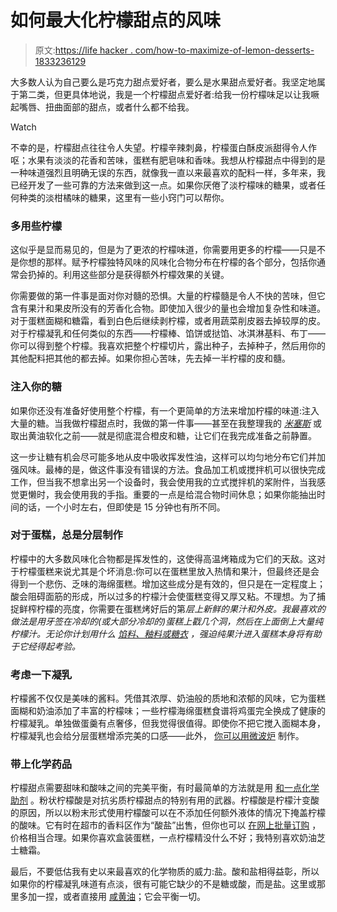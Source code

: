 # 如何最大化柠檬甜点的风味

> 原文:[https://life hacker . com/how-to-maximize-of-lemon-desserts-1833236129](https://lifehacker.com/how-to-maximize-the-flavor-of-lemon-desserts-1833236129)

大多数人认为自己要么是巧克力甜点爱好者，要么是水果甜点爱好者。我坚定地属于第二类，但更具体地说，我是一个柠檬甜点爱好者:给我一份柠檬味足以让我噘起嘴唇、扭曲面部的甜点，或者什么都不给我。

Watch

不幸的是，柠檬甜点往往令人失望。柠檬辛辣刺鼻，柠檬蛋白酥皮派甜得令人作呕；水果有淡淡的花香和苦味，蛋糕有肥皂味和香味。我想从柠檬甜点中得到的是一种味道强烈且明确无误的东西，就像我一直以来最喜欢的配料一样，多年来，我已经开发了一些可靠的方法来做到这一点。如果你厌倦了淡柠檬味的糖果，或者任何种类的淡柑橘味的糖果，这里有一些小窍门可以帮你。

### 多用些柠檬

这似乎是显而易见的，但是为了更浓的柠檬味道，你需要用更多的柠檬——只是不是你想的那样。赋予柠檬独特风味的风味化合物分布在柠檬的各个部分，包括你通常会扔掉的。利用这些部分是获得额外柠檬效果的关键。

你需要做的第一件事是面对你对髓的恐惧。大量的柠檬髓是令人不快的苦味，但它含有果汁和果皮所没有的芳香化合物。即使加入很少的量也会增加复杂性和味道。对于蛋糕面糊和糖霜，看到白色后继续剥柠檬，或者用蔬菜削皮器去掉较厚的皮。对于柠檬凝乳和任何类似的东西——柠檬棒、馅饼或挞馅、冰淇淋基料、布丁——你可以得到整个柠檬。我喜欢把整个柠檬切片，露出种子，去掉种子，然后用你的其他配料把其他的都去掉。如果你担心苦味，先去掉一半柠檬的皮和髓。

### 注入你的糖

如果你还没有准备好使用整个柠檬，有一个更简单的方法来增加柠檬的味道:注入大量的糖。当我做柠檬甜点时，我做的第一件事——甚至在我整理我的 [*米塞斯*](https://lifehacker.com/how-and-when-to-use-mise-en-place-1819188676) 或取出黄油软化之前——就是彻底混合橙皮和糖，让它们在我完成准备之前静置。

这一步让糖有机会尽可能多地从皮中吸收挥发性油，这样可以均匀地分布它们并加强风味。最棒的是，做这件事没有错误的方法。食品加工机或搅拌机可以很快完成工作，但当我不想拿出另一个设备时，我会使用我的立式搅拌机的桨附件，当我感觉更懒时，我会使用我的手指。重要的一点是给混合物时间休息；如果你能抽出时间的话，一个小时左右，但即使是 15 分钟也有所不同。

### 对于蛋糕，总是分层制作

柠檬中的大多数风味化合物都是挥发性的，这使得高温烤箱成为它们的天敌。这对于柠檬蛋糕来说尤其是个坏消息:你可以在蛋糕里放入热情和果汁，但最终还是会得到一个悲伤、乏味的海绵蛋糕。增加这些成分是有效的，但只是在一定程度上；酸会阻碍面筋的形成，所以过多的柠檬汁会使蛋糕变得又厚又粘。不理想。为了捕捉鲜榨柠檬的亮度，你需要在蛋糕烤好后的第*层上新鲜的果汁和外皮。我最喜欢的做法是用牙签在冷却的(或大部分冷却的)蛋糕上戳几个洞，然后在上面倒上大量纯柠檬汁。无论你计划用什么 [馅料、釉料或糖衣](https://skillet.lifehacker.com/how-to-make-a-cake-look-pretty-if-you-suck-at-decoratin-1833065956) ，强迫纯果汁进入蛋糕本身将有助于它经得起考验。*

### 考虑一下凝乳

柠檬酱不仅仅是美味的酱料。凭借其浓厚、奶油般的质地和浓郁的风味，它为蛋糕面糊和奶油添加了丰富的柠檬味；一些柠檬海绵蛋糕食谱将鸡蛋完全换成了健康的柠檬凝乳。单独做蛋羹有点奢侈，但我觉得很值得。即使你不把它搅入面糊本身，柠檬凝乳也会给分层蛋糕增添完美的口感——此外， [你可以用微波炉](https://lifehacker.com/how-to-make-perfect-lemon-curd-in-the-microwave-1826812427) 制作。

### 带上化学药品

柠檬甜点需要甜味和酸味之间的完美平衡，有时最简单的方法就是用 [和一点化学助剂](https://lifehacker.com/stop-worrying-about-chemicals-in-your-food-1728806246) 。粉状柠檬酸是对抗劣质柠檬甜点的特别有用的武器。柠檬酸是柠檬汁变酸的原因，所以以粉末形式使用柠檬酸可以在不添加任何额外液体的情况下掩盖柠檬的酸味。它有时在超市的香料区作为“酸盐”出售，但你也可以 [在网上批量订购](https://www.amazon.com/Milliard-Citric-Acid-Pound-VERIFIED/dp/B00EYFKM32/ref=pd_cp_325_1?asc_campaign=InlineText&asc_refurl=https://lifehacker.com/how-to-maximize-the-flavor-of-lemon-desserts-1833236129&asc_source=&pd_rd_i=B00EYFKM32&pd_rd_r=39014483-44e3-11e9-a889-b5326eb1aef5&pd_rd_w=RWici&pd_rd_wg=fjfkV&pf_rd_p=ef4dc990-a9ca-4945-ae0b-f8d549198ed6&pf_rd_r=SR8GQ1N5FA9G8FTXK564&psc=1&refRID=SR8GQ1N5FA9G8FTXK564&tag=kinjalifehackerlink-20) ，价格相当合理。如果你喜欢盒装蛋糕，一点柠檬精没什么不好；我特别喜欢奶油芝士糖霜。

最后，不要低估我有史以来最喜欢的化学物质的威力:盐。酸和盐相得益彰，所以如果你的柠檬凝乳味道有点淡，很有可能它缺少的不是糖或酸，而是盐。这里或那里多加一捏，或者直接用 [咸黄油](https://skillet.lifehacker.com/salted-butter-has-always-been-the-secret-to-better-cook-1822776571)；它会平衡一切。